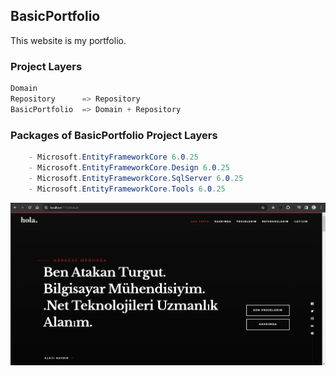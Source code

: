 ## BasicPortfolio

This website is my portfolio.

### Project Layers
```cs
Domain
Repository      => Repository
BasicPortfolio  => Domain + Repository
```

### Packages of BasicPortfolio Project Layers
```cs
    - Microsoft.EntityFrameworkCore 6.0.25
    - Microsoft.EntityFrameworkCore.Design 6.0.25
    - Microsoft.EntityFrameworkCore.SqlServer 6.0.25
    - Microsoft.EntityFrameworkCore.Tools 6.0.25
```
![](pictures/myPortfolio.PNG)

